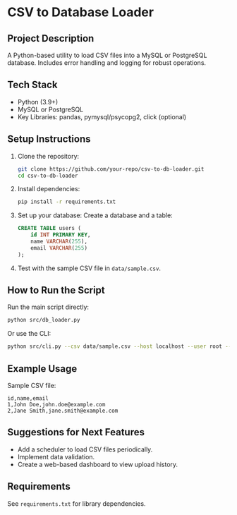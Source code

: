 # CSV to Database Loader

## Project Description
A Python-based utility to load CSV files into a MySQL or PostgreSQL database. Includes error handling and logging for robust operations.

## Tech Stack
- Python (3.9+)
- MySQL or PostgreSQL
- Key Libraries: pandas, pymysql/psycopg2, click (optional)

## Setup Instructions
1. Clone the repository:
   ```bash
   git clone https://github.com/your-repo/csv-to-db-loader.git
   cd csv-to-db-loader
   ```

2. Install dependencies:
   ```bash
   pip install -r requirements.txt
   ```

3. Set up your database:
   Create a database and a table:
   ```sql
   CREATE TABLE users (
       id INT PRIMARY KEY,
       name VARCHAR(255),
       email VARCHAR(255)
   );
   ```   

4. Test with the sample CSV file in `data/sample.csv`.

## How to Run the Script
Run the main script directly:
```bash
python src/db_loader.py
```

Or use the CLI:
```bash
python src/cli.py --csv data/sample.csv --host localhost --user root --password root --database test_db
```

## Example Usage
Sample CSV file:
```
id,name,email
1,John Doe,john.doe@example.com
2,Jane Smith,jane.smith@example.com
```

## Suggestions for Next Features
- Add a scheduler to load CSV files periodically.
- Implement data validation.
- Create a web-based dashboard to view upload history.

## Requirements
See `requirements.txt` for library dependencies.
